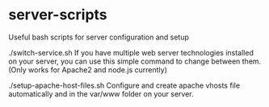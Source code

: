 # server-scripts
Useful bash scripts for server configuration and setup

./switch-service.sh
If you have multiple web server technologies installed on your server, you can use this simple command to change between them. (Only works for Apache2 and node.js currently)

./setup-apache-host-files.sh
Configure and create apache vhosts file automatically and in the var/www folder on your server.
